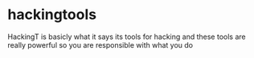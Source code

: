 # hackingtools
HackingT is basicly what it says its tools for hacking and these tools are really powerful so you are responsible with what you do
